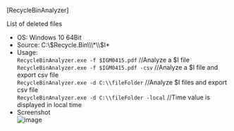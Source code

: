 [RecycleBinAnalyzer]  

List of deleted files  

- OS: Windows 10 64Bit  
- Source: C:\\$Recycle.Bin\\\*\\$I*  
- Usage:  
`RecycleBinAnalyzer.exe -f $IGM0415.pdf` //Analyze a $I file   
`RecycleBinAnalyzer.exe -f $IGM0415.pdf -csv` //Analyze a $I file and export csv file  
`RecycleBinAnalyzer.exe -d C:\\fileFolder` //Analyze $I files and export csv file  
`RecycleBinAnalyzer.exe -d C:\\fileFolder -local` //Time value is displayed in local time  
- Screenshot  
![image](https://user-images.githubusercontent.com/69110090/111858848-6d262380-897f-11eb-886a-c26fde80bc0f.png)  
